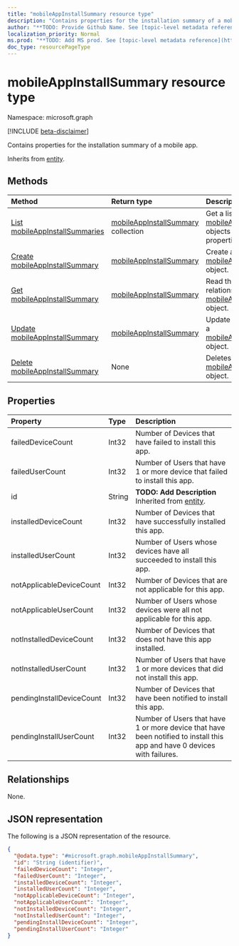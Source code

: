 ```yaml
---
title: "mobileAppInstallSummary resource type"
description: "Contains properties for the installation summary of a mobile app."
author: "**TODO: Provide Github Name. See [topic-level metadata reference](https://msgo.azurewebsites.net/add/document/guidelines/metadata.html#topic-level-metadata)**"
localization_priority: Normal
ms.prod: "**TODO: Add MS prod. See [topic-level metadata reference](https://msgo.azurewebsites.net/add/document/guidelines/metadata.html#topic-level-metadata)**"
doc_type: resourcePageType
---
```


# mobileAppInstallSummary resource type

Namespace: microsoft.graph

[!INCLUDE [beta-disclaimer](../../includes/beta-disclaimer.md)]

Contains properties for the installation summary of a mobile app.


Inherits from [entity](../resources/entity.md).

## Methods
|Method|Return type|Description|
|:---|:---|:---|
|[List mobileAppInstallSummaries](../api/mobileappinstallsummary-list.md)|[mobileAppInstallSummary](../resources/mobileappinstallsummary.md) collection|Get a list of the [mobileAppInstallSummary](../resources/mobileappinstallsummary.md) objects and their properties.|
|[Create mobileAppInstallSummary](../api/mobileappinstallsummary-create.md)|[mobileAppInstallSummary](../resources/mobileappinstallsummary.md)|Create a new [mobileAppInstallSummary](../resources/mobileappinstallsummary.md) object.|
|[Get mobileAppInstallSummary](../api/mobileappinstallsummary-get.md)|[mobileAppInstallSummary](../resources/mobileappinstallsummary.md)|Read the properties and relationships of a [mobileAppInstallSummary](../resources/mobileappinstallsummary.md) object.|
|[Update mobileAppInstallSummary](../api/mobileappinstallsummary-update.md)|[mobileAppInstallSummary](../resources/mobileappinstallsummary.md)|Update the properties of a [mobileAppInstallSummary](../resources/mobileappinstallsummary.md) object.|
|[Delete mobileAppInstallSummary](../api/mobileappinstallsummary-delete.md)|None|Deletes a [mobileAppInstallSummary](../resources/mobileappinstallsummary.md) object.|

## Properties
|Property|Type|Description|
|:---|:---|:---|
|failedDeviceCount|Int32|Number of Devices that have failed to install this app.|
|failedUserCount|Int32|Number of Users that have 1 or more device that failed to install this app.|
|id|String|**TODO: Add Description** Inherited from [entity](../resources/entity.md).|
|installedDeviceCount|Int32|Number of Devices that have successfully installed this app.|
|installedUserCount|Int32|Number of Users whose devices have all succeeded to install this app.|
|notApplicableDeviceCount|Int32|Number of Devices that are not applicable for this app.|
|notApplicableUserCount|Int32|Number of Users whose devices were all not applicable for this app.|
|notInstalledDeviceCount|Int32|Number of Devices that does not have this app installed.|
|notInstalledUserCount|Int32|Number of Users that have 1 or more devices that did not install this app.|
|pendingInstallDeviceCount|Int32|Number of Devices that have been notified to install this app.|
|pendingInstallUserCount|Int32|Number of Users that have 1 or more device that have been notified to install this app and have 0 devices with failures.|

## Relationships
None.

## JSON representation
The following is a JSON representation of the resource.
<!-- {
  "blockType": "resource",
  "keyProperty": "id",
  "@odata.type": "microsoft.graph.mobileAppInstallSummary",
  "baseType": "microsoft.graph.entity",
  "openType": false
}
-->
``` json
{
  "@odata.type": "#microsoft.graph.mobileAppInstallSummary",
  "id": "String (identifier)",
  "failedDeviceCount": "Integer",
  "failedUserCount": "Integer",
  "installedDeviceCount": "Integer",
  "installedUserCount": "Integer",
  "notApplicableDeviceCount": "Integer",
  "notApplicableUserCount": "Integer",
  "notInstalledDeviceCount": "Integer",
  "notInstalledUserCount": "Integer",
  "pendingInstallDeviceCount": "Integer",
  "pendingInstallUserCount": "Integer"
}
```

